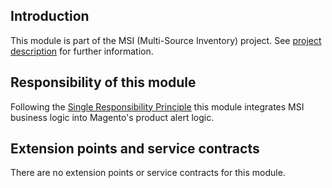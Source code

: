 ## Introduction

This module is part of the MSI (Multi-Source Inventory) project. See 
[project description](https://devdocs.magento.com/guides/v2.3/inventory/index.html) 
for further information.

## Responsibility of this module

Following the [Single Responsibility Principle](https://en.wikipedia.org/wiki/Single_responsibility_principle)
this module integrates MSI business logic into Magento's product alert logic.

## Extension points and service contracts

There are no extension points or service contracts for this module.
